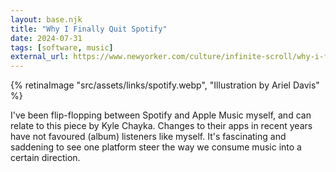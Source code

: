 ```yaml
---
layout: base.njk
title: "Why I Finally Quit Spotify"
date: 2024-07-31
tags: [software, music]
external_url: https://www.newyorker.com/culture/infinite-scroll/why-i-finally-quit-spotify?ref=daniel.pizza
---
```


{% retinaImage "src/assets/links/spotify.webp", "Illustration by Ariel Davis" %}

I've been flip-flopping between Spotify and Apple Music myself, and can relate to this piece by Kyle Chayka. Changes to their apps in recent years have not favoured (album) listeners like myself. It's fascinating and saddening to see one platform steer the way we consume music into a certain direction.